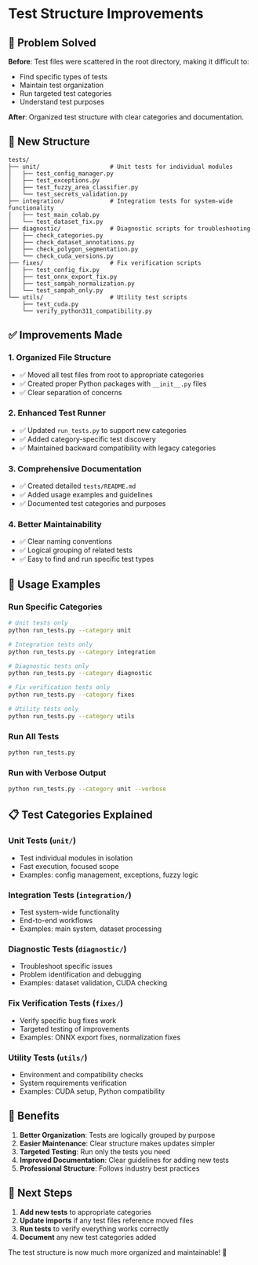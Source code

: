 # Test Structure Improvements

## 🎯 **Problem Solved**

**Before**: Test files were scattered in the root directory, making it difficult to:
- Find specific types of tests
- Maintain test organization
- Run targeted test categories
- Understand test purposes

**After**: Organized test structure with clear categories and documentation.

## 📁 **New Structure**

```
tests/
├── unit/                    # Unit tests for individual modules
│   ├── test_config_manager.py
│   ├── test_exceptions.py
│   ├── test_fuzzy_area_classifier.py
│   └── test_secrets_validation.py
├── integration/             # Integration tests for system-wide functionality
│   ├── test_main_colab.py
│   └── test_dataset_fix.py
├── diagnostic/              # Diagnostic scripts for troubleshooting
│   ├── check_categories.py
│   ├── check_dataset_annotations.py
│   ├── check_polygon_segmentation.py
│   └── check_cuda_versions.py
├── fixes/                   # Fix verification scripts
│   ├── test_config_fix.py
│   ├── test_onnx_export_fix.py
│   ├── test_sampah_normalization.py
│   └── test_sampah_only.py
└── utils/                   # Utility test scripts
    ├── test_cuda.py
    └── verify_python311_compatibility.py
```

## ✅ **Improvements Made**

### 1. **Organized File Structure**
- ✅ Moved all test files from root to appropriate categories
- ✅ Created proper Python packages with `__init__.py` files
- ✅ Clear separation of concerns

### 2. **Enhanced Test Runner**
- ✅ Updated `run_tests.py` to support new categories
- ✅ Added category-specific test discovery
- ✅ Maintained backward compatibility with legacy categories

### 3. **Comprehensive Documentation**
- ✅ Created detailed `tests/README.md`
- ✅ Added usage examples and guidelines
- ✅ Documented test categories and purposes

### 4. **Better Maintainability**
- ✅ Clear naming conventions
- ✅ Logical grouping of related tests
- ✅ Easy to find and run specific test types

## 🚀 **Usage Examples**

### Run Specific Categories
```bash
# Unit tests only
python run_tests.py --category unit

# Integration tests only
python run_tests.py --category integration

# Diagnostic tests only
python run_tests.py --category diagnostic

# Fix verification tests only
python run_tests.py --category fixes

# Utility tests only
python run_tests.py --category utils
```

### Run All Tests
```bash
python run_tests.py
```

### Run with Verbose Output
```bash
python run_tests.py --category unit --verbose
```

## 📋 **Test Categories Explained**

### **Unit Tests** (`unit/`)
- Test individual modules in isolation
- Fast execution, focused scope
- Examples: config management, exceptions, fuzzy logic

### **Integration Tests** (`integration/`)
- Test system-wide functionality
- End-to-end workflows
- Examples: main system, dataset processing

### **Diagnostic Tests** (`diagnostic/`)
- Troubleshoot specific issues
- Problem identification and debugging
- Examples: dataset validation, CUDA checking

### **Fix Verification Tests** (`fixes/`)
- Verify specific bug fixes work
- Targeted testing of improvements
- Examples: ONNX export fixes, normalization fixes

### **Utility Tests** (`utils/`)
- Environment and compatibility checks
- System requirements verification
- Examples: CUDA setup, Python compatibility

## 🎉 **Benefits**

1. **Better Organization**: Tests are logically grouped by purpose
2. **Easier Maintenance**: Clear structure makes updates simpler
3. **Targeted Testing**: Run only the tests you need
4. **Improved Documentation**: Clear guidelines for adding new tests
5. **Professional Structure**: Follows industry best practices

## 🔧 **Next Steps**

1. **Add new tests** to appropriate categories
2. **Update imports** if any test files reference moved files
3. **Run tests** to verify everything works correctly
4. **Document** any new test categories added

The test structure is now much more organized and maintainable! 🚀 
